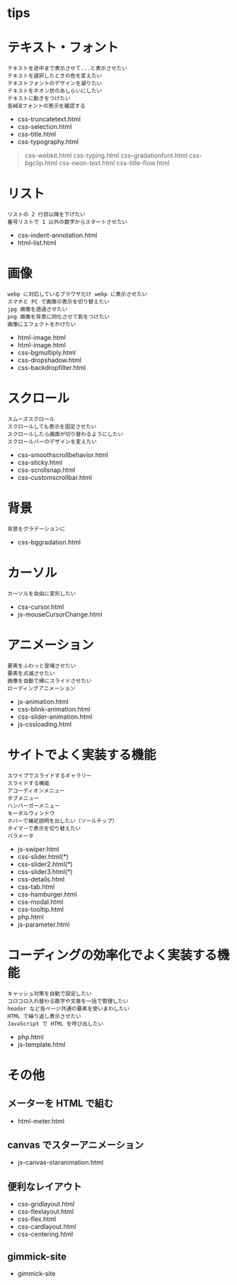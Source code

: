 # tips

# テキスト・フォント

```
テキストを途中まで表示させて...と表示させたい
テキストを選択したときの色を変えたい
テキストフォントのデザインを凝りたい
テキストをネオン状のあしらいにしたい
テキストに動きをつけたい
各WEBフォントの表示を確認する
```

- css-truncatetext.html
- css-selection.html
- css-title.html
- css-typography.html

> css-webkit.html
> css-typing.html
> css-gradationfont.html
> css-bgclip.html
> css-neon-text.html
> css-title-flow.html

# リスト

```
リストの 2 行目以降を下げたい
番号リストで 1 以外の数字からスタートさせたい
```

- css-indent-annotation.html
- html-list.html

# 画像

```
webp に対応しているブラウザだけ webp に表示させたい
スマホと PC で画像の表示を切り替えたい
jpg 画像を透過させたい
png 画像を背景に同化させて影をつけたい
画像にエフェクトをかけたい
```

- html-image.html
- html-image.html
- css-bgmultiply.html
- css-dropshadow.html
- css-backdropfilter.html

# スクロール

```
スムーズスクロール
スクロールしても表示を固定させたい
スクロールしたら画面が切り替わるようにしたい
スクロールバーのデザインを変えたい
```

- css-smoothscrollbehavior.html
- css-sticky.html
- css-scrollsnap.html
- css-customscrollbar.html

# 背景

```
背景をグラデーションに
```

- css-bggradation.html

# カーソル

```
カーソルを自由に変形したい
```

- css-cursor.html
- js-mouseCursorChange.html

# アニメーション

```
要素をふわっと登場させたい
要素を点滅させたい
画像を自動で横にスライドさせたい
ローディングアニメーション
```

- js-animation.html
- css-blink-animation.html
- css-slider-animation.html
- js-cssloading.html

# サイトでよく実装する機能

```
スワイプでスライドするギャラリー
スライドする機能
アコーディオンメニュー
タブメニュー
ハンバーガーメニュー
モーダルウィンドウ
ホバーで補足説明を出したい（ツールチップ）
タイマーで表示を切り替えたい
パラメータ
```

- js-swiper.html
- css-slider.html(\*)
- css-slider2.html(\*)
- css-slider3.html(\*)
- css-details.html
- css-tab.html
- css-hamburger.html
- css-modal.html
- css-tooltip.html
- php.html
- js-parameter.html

# コーディングの効率化でよく実装する機能

```
キャッシュ対策を自動で設定したい
コロコロ入れ替わる数字や文章を一括で管理したい
header など各ページ共通の要素を使いまわしたい
HTML で繰り返し表示させたい
JavaScript で HTML を呼び出したい
```

- php.html
- js-template.html

# その他

## メーターを HTML で組む

- html-meter.html

## canvas でスターアニメーション

- js-canvas-staranimation.html

## 便利なレイアウト

- css-gridlayout.html
- css-flexlayout.html
- css-flex.html
- css-cardlayout.html
- css-centering.html

## gimmick-site

- gimmick-site
